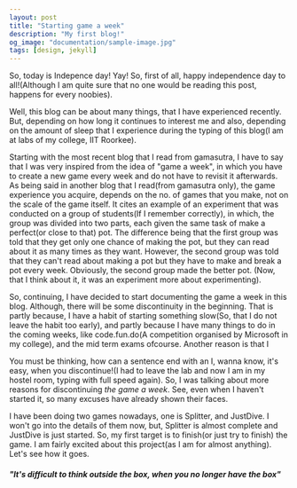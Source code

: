 ```yaml
---
layout: post
title: "Starting game a week"
description: "My first blog!"
og_image: "documentation/sample-image.jpg"
tags: [design, jekyll]
---
```


So, today is Indepence day! Yay! So, first of all, happy independence day to all!(Although I am quite sure that no one would be reading this post, happens for every noobies). 

Well, this blog can be about many things, that I have experienced recently. But, depending on how long it continues to interest me and also, depending on the amount of sleep that I experience during the typing of this blog(I am at labs of my college, IIT Roorkee). 

Starting with the most recent blog that I read from gamasutra, I have to say that I was very inspired from the idea of "game a week", in which you have to create a new game every week and do not have to revisit it afterwards. As being said in another blog that I read(from gamasutra only), the game experience you acquire, depends on the no. of games that you make, not on the scale of the game itself. It cites an example of an experiment that was conducted on a group of students(If I remember correctly), in which, the group was divided into two parts, each given the same task of make a perfect(or close to that) pot. The difference being that the first group was told that they get only one chance of making the pot, but they can read about it as many times as they want. However, the second group was told that they can't read about making a pot but they have to make and break a pot every week. Obviously, the second group made the better pot. (Now, that I think about it, it was an experiment more about experimenting).

So, continuing, I have decided to start documenting the game a week in this blog. Although, there will be some discontinuity in the beginning. That is partly because, I have a habit of starting something slow(So, that I do not leave the habit too early), and partly because I have many things to do in the coming weeks, like code.fun.do(A competition organised by Microsoft in my college), and the mid term exams ofcourse. Another reason is that I

You must be thinking, how can a sentence end with an I, wanna know, it's easy, when you discontinue!(I had to leave the lab and now I am in my hostel room, typing with full speed again). So, I was talking about more reasons for discontinuing _the game a week_. See, even when I haven't started it, so many excuses have already shown their faces.

I have been doing two games nowadays, one is Splitter, and JustDive. I won't go into the details of them now, but, Splitter is almost complete and JustDive is just started. So, my first target is to finish(or just try to finish) the game. I am fairly excited about this project(as I am for almost anything). Let's see how it goes.

#### _"It's difficult to think outside the box, when you no longer have the box"_


